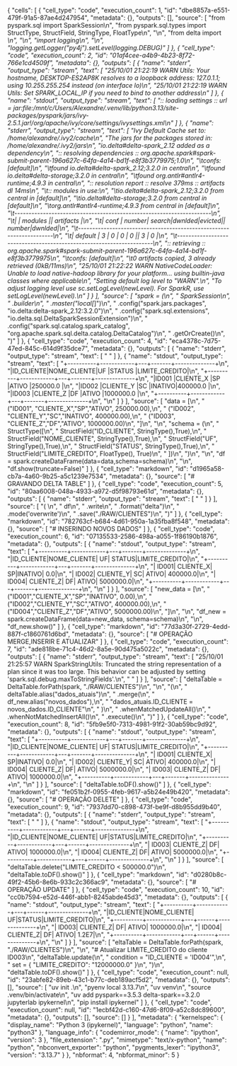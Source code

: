 {
 "cells": [
  {
   "cell_type": "code",
   "execution_count": 1,
   "id": "dbe8857a-e551-479f-91a5-87ae4d247954",
   "metadata": {},
   "outputs": [],
   "source": [
    "from pyspark.sql import SparkSession\n",
    "from pyspark.sql.types import StructType, StructField, StringType, FloatType\n",
    "\n",
    "from delta import *\n",
    "\n",
    "import logging\n",
    "\n",
    "logging.getLogger(\"py4j\").setLevel(logging.DEBUG)"
   ]
  },
  {
   "cell_type": "code",
   "execution_count": 2,
   "id": "01af4cee-a4b9-4b23-8f72-766e1cd4509f",
   "metadata": {},
   "outputs": [
    {
     "name": "stderr",
     "output_type": "stream",
     "text": [
      "25/10/01 21:22:19 WARN Utils: Your hostname, DESKTOP-ES2AP8K resolves to a loopback address: 127.0.1.1; using 10.255.255.254 instead (on interface lo)\n",
      "25/10/01 21:22:19 WARN Utils: Set SPARK_LOCAL_IP if you need to bind to another address\n"
     ]
    },
    {
     "name": "stdout",
     "output_type": "stream",
     "text": [
      ":: loading settings :: url = jar:file:/mnt/c/Users/Alexandre/.venv/lib/python3.13/site-packages/pyspark/jars/ivy-2.5.1.jar!/org/apache/ivy/core/settings/ivysettings.xml\n"
     ]
    },
    {
     "name": "stderr",
     "output_type": "stream",
     "text": [
      "Ivy Default Cache set to: /home/alexandre/.ivy2/cache\n",
      "The jars for the packages stored in: /home/alexandre/.ivy2/jars\n",
      "io.delta#delta-spark_2.12 added as a dependency\n",
      ":: resolving dependencies :: org.apache.spark#spark-submit-parent-196a627c-64fa-4a14-bd1f-e8f3b3779975;1.0\n",
      "\tconfs: [default]\n",
      "\tfound io.delta#delta-spark_2.12;3.2.0 in central\n",
      "\tfound io.delta#delta-storage;3.2.0 in central\n",
      "\tfound org.antlr#antlr4-runtime;4.9.3 in central\n",
      ":: resolution report :: resolve 379ms :: artifacts dl 14ms\n",
      "\t:: modules in use:\n",
      "\tio.delta#delta-spark_2.12;3.2.0 from central in [default]\n",
      "\tio.delta#delta-storage;3.2.0 from central in [default]\n",
      "\torg.antlr#antlr4-runtime;4.9.3 from central in [default]\n",
      "\t---------------------------------------------------------------------\n",
      "\t|                  |            modules            ||   artifacts   |\n",
      "\t|       conf       | number| search|dwnlded|evicted|| number|dwnlded|\n",
      "\t---------------------------------------------------------------------\n",
      "\t|      default     |   3   |   0   |   0   |   0   ||   3   |   0   |\n",
      "\t---------------------------------------------------------------------\n",
      ":: retrieving :: org.apache.spark#spark-submit-parent-196a627c-64fa-4a14-bd1f-e8f3b3779975\n",
      "\tconfs: [default]\n",
      "\t0 artifacts copied, 3 already retrieved (0kB/11ms)\n",
      "25/10/01 21:22:22 WARN NativeCodeLoader: Unable to load native-hadoop library for your platform... using builtin-java classes where applicable\n",
      "Setting default log level to \"WARN\".\n",
      "To adjust logging level use sc.setLogLevel(newLevel). For SparkR, use setLogLevel(newLevel).\n"
     ]
    }
   ],
   "source": [
    "spark = (\n",
    "    SparkSession\n",
    "    .builder\n",
    "    .master(\"local[*]\")\n",
    "    .config(\"spark.jars.packages\", \"io.delta:delta-spark_2.12:3.2.0\")\n",
    "    .config(\"spark.sql.extensions\", \"io.delta.sql.DeltaSparkSessionExtension\")\n",
    "    .config(\"spark.sql.catalog.spark_catalog\", \"org.apache.spark.sql.delta.catalog.DeltaCatalog\")\n",
    "    .getOrCreate()\n",
    ")"
   ]
  },
  {
   "cell_type": "code",
   "execution_count": 4,
   "id": "eca4378c-7d75-47ed-845c-614d9f35dce7",
   "metadata": {},
   "outputs": [
    {
     "name": "stderr",
     "output_type": "stream",
     "text": [
      "                                                                                "
     ]
    },
    {
     "name": "stdout",
     "output_type": "stream",
     "text": [
      "+----------+------------+---+-------+--------------+\n",
      "|ID_CLIENTE|NOME_CLIENTE|UF |STATUS |LIMITE_CREDITO|\n",
      "+----------+------------+---+-------+--------------+\n",
      "|ID001     |CLIENTE_X   |SP |ATIVO  |250000.0      |\n",
      "|ID002     |CLIENTE_Y   |SC |INATIVO|400000.0      |\n",
      "|ID003     |CLIENTE_Z   |DF |ATIVO  |1000000.0     |\n",
      "+----------+------------+---+-------+--------------+\n",
      "\n"
     ]
    }
   ],
   "source": [
    "data = [\n",
    "    (\"ID001\", \"CLIENTE_X\",\"SP\",\"ATIVO\",   250000.00),\n",
    "    (\"ID002\", \"CLIENTE_Y\",\"SC\",\"INATIVO\", 400000.00),\n",
    "    (\"ID003\", \"CLIENTE_Z\",\"DF\",\"ATIVO\",   1000000.00)\n",
    "]\n",
    "\n",
    "schema = (\n",
    "    StructType([\n",
    "        StructField(\"ID_CLIENTE\",     StringType(),True),\n",
    "        StructField(\"NOME_CLIENTE\",   StringType(),True),\n",
    "        StructField(\"UF\",             StringType(),True),\n",
    "        StructField(\"STATUS\",         StringType(),True),\n",
    "        StructField(\"LIMITE_CREDITO\", FloatType(), True)\n",
    "    ])\n",
    ")\n",
    "\n",
    "df = spark.createDataFrame(data=data,schema=schema)\n",
    "\n",
    "df.show(truncate=False)"
   ]
  },
  {
   "cell_type": "markdown",
   "id": "d1965a58-cb7a-4a60-9b25-a5c1239e7534",
   "metadata": {},
   "source": [
    "# GRAVANDO DELTA TABLE"
   ]
  },
  {
   "cell_type": "code",
   "execution_count": 5,
   "id": "80aa6008-048a-4933-a972-d5f98793e61d",
   "metadata": {},
   "outputs": [
    {
     "name": "stderr",
     "output_type": "stream",
     "text": [
      "                                                                                "
     ]
    }
   ],
   "source": [
    "( \n",
    "    df\n",
    "    .write\n",
    "    .format(\"delta\")\n",
    "    .mode('overwrite')\n",
    "    .save(\"./RAW/CLIENTES\")\n",
    ")"
   ]
  },
  {
   "cell_type": "markdown",
   "id": "782763cf-b684-4d61-950a-1a35fba8f548",
   "metadata": {},
   "source": [
    "# INSERINDO NOVOS DADOS"
   ]
  },
  {
   "cell_type": "code",
   "execution_count": 6,
   "id": "07135533-2586-498a-a055-1f86190b1876",
   "metadata": {},
   "outputs": [
    {
     "name": "stdout",
     "output_type": "stream",
     "text": [
      "+----------+------------+---+-------+--------------+\n",
      "|ID_CLIENTE|NOME_CLIENTE| UF| STATUS|LIMITE_CREDITO|\n",
      "+----------+------------+---+-------+--------------+\n",
      "|     ID001|   CLIENTE_X| SP|INATIVO|           0.0|\n",
      "|     ID002|   CLIENTE_Y| SC|  ATIVO|      400000.0|\n",
      "|     ID004|   CLIENTE_Z| DF|  ATIVO|     5000000.0|\n",
      "+----------+------------+---+-------+--------------+\n",
      "\n"
     ]
    }
   ],
   "source": [
    "new_data = [\n",
    "    (\"ID001\",\"CLIENTE_X\",\"SP\",\"INATIVO\", 0.00),\n",
    "    (\"ID002\",\"CLIENTE_Y\",\"SC\",\"ATIVO\",   400000.00),\n",
    "    (\"ID004\",\"CLIENTE_Z\",\"DF\",\"ATIVO\",   5000000.00)\n",
    "]\n",
    "\n",
    "df_new = spark.createDataFrame(data=new_data, schema=schema)\n",
    "\n",
    "df_new.show()"
   ]
  },
  {
   "cell_type": "markdown",
   "id": "77d3a30f-2729-4edd-887f-c1860761d6bd",
   "metadata": {},
   "source": [
    "# OPERAÇÃO MERGE,INSERIR E ATUALIZAR"
   ]
  },
  {
   "cell_type": "code",
   "execution_count": 7,
   "id": "ade818be-71c4-46d2-8a5e-90d475a5022c",
   "metadata": {},
   "outputs": [
    {
     "name": "stderr",
     "output_type": "stream",
     "text": [
      "25/10/01 21:25:57 WARN SparkStringUtils: Truncated the string representation of a plan since it was too large. This behavior can be adjusted by setting 'spark.sql.debug.maxToStringFields'.\n",
      "                                                                                "
     ]
    }
   ],
   "source": [
    "deltaTable = DeltaTable.forPath(spark, \"./RAW/CLIENTES\")\n",
    "\n",
    "(\n",
    "    deltaTable.alias(\"dados_atuais\")\n",
    "    .merge(\n",
    "        df_new.alias(\"novos_dados\"),\n",
    "        \"dados_atuais.ID_CLIENTE = novos_dados.ID_CLIENTE\"\n",
    "    )\n",
    "    .whenMatchedUpdateAll()\n",
    "    .whenNotMatchedInsertAll()\n",
    "    .execute()\n",
    ")"
   ]
  },
  {
   "cell_type": "code",
   "execution_count": 8,
   "id": "5fb9e5f0-7313-4981-91f2-30ab59bc9d92",
   "metadata": {},
   "outputs": [
    {
     "name": "stdout",
     "output_type": "stream",
     "text": [
      "+----------+------------+---+-------+--------------+\n",
      "|ID_CLIENTE|NOME_CLIENTE| UF| STATUS|LIMITE_CREDITO|\n",
      "+----------+------------+---+-------+--------------+\n",
      "|     ID001|   CLIENTE_X| SP|INATIVO|           0.0|\n",
      "|     ID002|   CLIENTE_Y| SC|  ATIVO|      400000.0|\n",
      "|     ID004|   CLIENTE_Z| DF|  ATIVO|     5000000.0|\n",
      "|     ID003|   CLIENTE_Z| DF|  ATIVO|     1000000.0|\n",
      "+----------+------------+---+-------+--------------+\n",
      "\n"
     ]
    }
   ],
   "source": [
    "deltaTable.toDF().show()"
   ]
  },
  {
   "cell_type": "markdown",
   "id": "fe051b2f-0955-4feb-9617-a5b24e49b420",
   "metadata": {},
   "source": [
    "# OPERAÇÃO DELETE"
   ]
  },
  {
   "cell_type": "code",
   "execution_count": 9,
   "id": "7937dd70-c898-473f-be9f-d8b955dd9b40",
   "metadata": {},
   "outputs": [
    {
     "name": "stderr",
     "output_type": "stream",
     "text": [
      "                                                                                "
     ]
    },
    {
     "name": "stdout",
     "output_type": "stream",
     "text": [
      "+----------+------------+---+------+--------------+\n",
      "|ID_CLIENTE|NOME_CLIENTE| UF|STATUS|LIMITE_CREDITO|\n",
      "+----------+------------+---+------+--------------+\n",
      "|     ID003|   CLIENTE_Z| DF| ATIVO|     1000000.0|\n",
      "|     ID004|   CLIENTE_Z| DF| ATIVO|     5000000.0|\n",
      "+----------+------------+---+------+--------------+\n",
      "\n"
     ]
    }
   ],
   "source": [
    "deltaTable.delete(\"LIMITE_CREDITO < 500000.0\")\n",
    "deltaTable.toDF().show()"
   ]
  },
  {
   "cell_type": "markdown",
   "id": "d0280b8c-49f2-45b6-8e6b-933c2c366ac9",
   "metadata": {},
   "source": [
    "# OPERAÇÃO UPDATE"
   ]
  },
  {
   "cell_type": "code",
   "execution_count": 10,
   "id": "cc0b7594-e52d-446f-abb1-8245abde45d3",
   "metadata": {},
   "outputs": [
    {
     "name": "stdout",
     "output_type": "stream",
     "text": [
      "+----------+------------+---+------+--------------+\n",
      "|ID_CLIENTE|NOME_CLIENTE| UF|STATUS|LIMITE_CREDITO|\n",
      "+----------+------------+---+------+--------------+\n",
      "|     ID003|   CLIENTE_Z| DF| ATIVO|     1000000.0|\n",
      "|     ID004|   CLIENTE_Z| DF| ATIVO|         1.2E7|\n",
      "+----------+------------+---+------+--------------+\n",
      "\n"
     ]
    }
   ],
   "source": [
    "eltaTable = DeltaTable.forPath(spark, \"./RAW/CLIENTES\")\n",
    "\n",
    "# Atualizar LIMITE_CREDITO do cliente ID003\n",
    "deltaTable.update(\n",
    "    condition = \"ID_CLIENTE = 'ID004'\",\n",
    "    set = { \"LIMITE_CREDITO\": \"12000000.0\" }\n",
    ")\n",
    "deltaTable.toDF().show()"
   ]
  },
  {
   "cell_type": "code",
   "execution_count": null,
   "id": "23abfe82-89eb-43c1-b77c-deb189acf5d2",
   "metadata": {},
   "outputs": [],
   "source": [
    "uv init .\n",
    "pyenv local 3.13.7\n",
    "uv venv\n",
    "source .venv/bin/activate\n",
    "uv add pyspark==3.5.3 delta-spark==3.2.0 jupyterlab ipykernel\n",
    "pip install ipykernel"
   ]
  },
  {
   "cell_type": "code",
   "execution_count": null,
   "id": "1ecbf42d-c160-47d6-8f09-a52c8dc89600",
   "metadata": {},
   "outputs": [],
   "source": []
  }
 ],
 "metadata": {
  "kernelspec": {
   "display_name": "Python 3 (ipykernel)",
   "language": "python",
   "name": "python3"
  },
  "language_info": {
   "codemirror_mode": {
    "name": "ipython",
    "version": 3
   },
   "file_extension": ".py",
   "mimetype": "text/x-python",
   "name": "python",
   "nbconvert_exporter": "python",
   "pygments_lexer": "ipython3",
   "version": "3.13.7"
  }
 },
 "nbformat": 4,
 "nbformat_minor": 5
}
